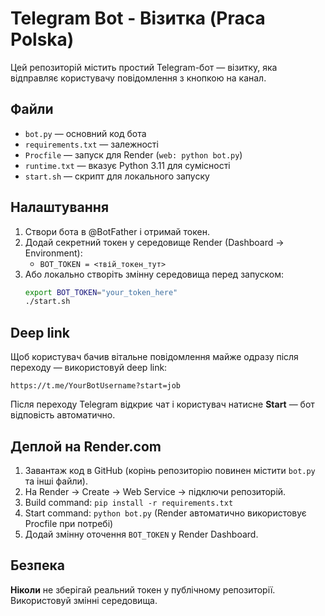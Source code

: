 # Telegram Bot - Візитка (Praca Polska)

Цей репозиторій містить простий Telegram-бот — візитку, яка відправляє користувачу повідомлення з кнопкою на канал.

## Файли
- `bot.py` — основний код бота
- `requirements.txt` — залежності
- `Procfile` — запуск для Render (`web: python bot.py`)
- `runtime.txt` — вказує Python 3.11 для сумісності
- `start.sh` — скрипт для локального запуску

## Налаштування
1. Створи бота в @BotFather і отримай токен.
2. Додай секретний токен у середовище Render (Dashboard → Environment):
   - `BOT_TOKEN = <твій_токен_тут>`
3. Або локально створіть змінну середовища перед запуском:
   ```bash
   export BOT_TOKEN="your_token_here"
   ./start.sh
   ```

## Deep link
Щоб користувач бачив вітальне повідомлення майже одразу після переходу — використовуй deep link:
```
https://t.me/YourBotUsername?start=job
```
Після переходу Telegram відкриє чат і користувач натисне **Start** — бот відповість автоматично.

## Деплой на Render.com
1. Завантаж код в GitHub (корінь репозиторію повинен містити `bot.py` та інші файли).
2. На Render → Create → Web Service → підключи репозиторій.
3. Build command: `pip install -r requirements.txt`
4. Start command: `python bot.py` (Render автоматично використовує Procfile при потребі)
5. Додай змінну оточення `BOT_TOKEN` у Render Dashboard.

## Безпека
**Ніколи** не зберігай реальний токен у публічному репозиторії. Використовуй змінні середовища.
